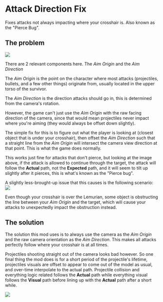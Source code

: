 # Attack Direction Fix

Fixes attacks not always impacting where your crosshair is. Also known as the "Pierce Bug".

## The problem

![](https://cdn.discordapp.com/attachments/526159007442927648/1172219226497486969/Problem.jpg?ex=655f853a&is=654d103a&hm=ee476aae03da22d9ac0c6d617de6eaa4b24fca173b1c76794c1215388f384135&)

There are 2 relevant components here. The *Aim Origin* and the *Aim Direction*

The *Aim Origin* is the point on the character where most attacks (projectiles, bullets, and a few other things) originate from, usually located in the upper torso of the survivor.

The *Aim Direction* is the direction attacks should go in, this is determined from the camera's rotation.

However, the game can't just use the *Aim Origin* with the raw facing direction of the camera, since that would mean projectiles never impact where you're aiming (they would always be offset down slightly).

The simple fix for this is to figure out what the player is looking at (closest object that is under your crosshair), then offset the *Aim Direction* such that a straight line from the *Aim Origin* will intersect the camera view direction at that point. This is what the game does normally.

This works just fine for attacks that don't pierce, but looking at the image above, if the attack is allowed to continue through the target, the attack will follow the **Actual** path, not the **Expected** path, and it will seem to tilt up slightly after it pierces, this is what's known as the "Pierce bug".

A slightly less-brought-up issue that this causes is the following scenario:
![](https://cdn.discordapp.com/attachments/526159007442927648/1172227641873547405/Problem_Obstruction.jpg?ex=655f8d10&is=654d1810&hm=3b862938aa951d7401837fb778fc2fd5c0ee69140a42fa625113dc972ba59fa2&)

Even though your crosshair is over the Lemurian, some object is obstructing the line between your *Aim Origin* and the target, which will cause your attacks to unexpectedly impact the obstruction instead.

## The solution

The solution this mod uses is to always use the camera as the *Aim Origin* and the raw camera orientation as the *Aim Direction*. This makes all attacks perfectly follow where your crosshair is at all times.

Projectiles shooting straight out of the camera looks bad however. So one final thing the mod does is for a short period of the projectile's lifetime, projectiles visuals are offset to appear to come out of the model as usual, and over-time interpolate to the actual path. Projectile collision and everything logic related follows the **Actual** path while everything visual follows the **Visual** path before lining up with the **Actual** path after a short while.

![](https://cdn.discordapp.com/attachments/526159007442927648/1172223953536831549/Solution.jpg?ex=655f89a1&is=654d14a1&hm=07aee5dd60ef8c05c00248484ce7af6cb660e6bfce91c251506ce66259a856a0&)